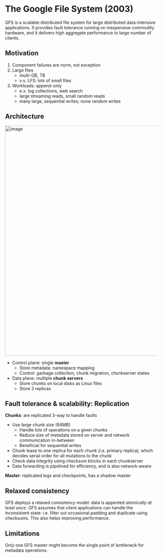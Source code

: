 # The Google File System (2003) 
GFS is a scalable distributed file system for large distributed data-intensive applications. It provides fault tolerance running on inexpensive commodity hardware, and it delivers high aggregate performance to large number of clients. 

## Motivation 
1. Component failures are norm, not exception
2. Large files
   *  multi-GB, TB 
   *  v.s. LFS: lots of small files
4. Workloads: append-only 
   *  e.x. log collections, web search
   *  large streaming reads, small random reads
   *  many large, sequential writes; none random writes

## Architecture 
<img width="757" alt="image" src="https://github.com/lynnliu030/os-prelim/assets/39693493/cc86b652-8300-409e-a5cf-e09ed38e597c">

* Control plane: single **master**
    *  Store metadata: namespace mapping
    *  Control: garbage collection, chunk migration, chunkserver states  
* Data plane: multiple **chunk servers**
    *  Store chunks on local disks as Linux files
    *  Store 3 replicas
      
## Fault tolerance & scalability: Replication 
**Chunks**: are replicated 3-way to handle faults
- Use large chunk size (64MB) 
    -  Handle lots of operations on a given chunks
    -  Reduce size of metadata stored on server and network communication in-between
    -  Beneficial for sequential writes
- Chunk lease to one replica for each chunk (i.e. primary replica), which decides serial order for all mutations to the chunk
- Check data integrity using checksum blocks in each chunkserver
- Data forwarding is pipelined for efficiency, and is also network-aware

**Master**: replicated logs and checkpoints, has a shadow master 

## Relaxed consistency 
GFS deploys a relaxed consistency model: data is appented _atomically_ _at least once_. GFS assumes that client applications can handle the inconsistent state: i.e. filter out occasional padding and duplicate using checksums. This also helps improving performance. 

## Limitations 
Only one GFS master might become the single point of bottleneck for metadata operations. 
